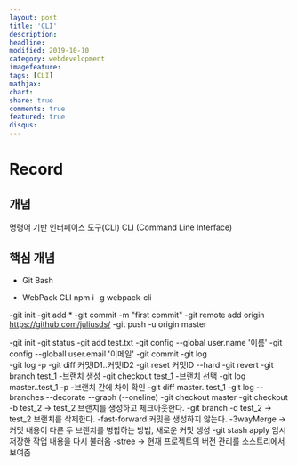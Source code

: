 ```yaml
---
layout: post
title: 'CLI'
description:
headline:
modified: 2019-10-10
category: webdevelopment
imagefeature:
tags: [CLI]
mathjax:
chart:
share: true
comments: true
featured: true
disqus:
---
```


# Record

## 개념

명령어 기반 인터페이스 도구(CLI)
CLI (Command Line Interface)

## 핵심 개념

-   Git Bash

-   WebPack CLI
    npm i -g webpack-cli

-git init
-git add \*
-git commit -m "first commit"
-git remote add origin https://github.com/juliusds/
-git push -u origin master

-git init
-git status
-git add test.txt
-git config --global user.name '이름'
-git config --globall user.email '이메일'
-git commit
-git log  
-git log -p
-git diff 커밋ID1..커밋ID2
-git reset 커밋ID --hard
-git revert
-git branch test_1 -브랜치 생성
-git checkout test_1 -브랜치 선택
-git log master..test_1 -p -브랜치 간에 차이 확인
-git diff master..test_1
-git log --branches --decorate --graph (--oneline)
-git checkout master
-git checkout -b test_2 -> test_2 브랜치를 생성하고 체크아웃한다.
-git branch -d test_2 -> test_2 브랜치를 삭제한다.
-fast-forward 커밋을 생성하지 않는다.
-3wayMerge -> 커밋 내용이 다른 두 브랜치를 병합하는 방법, 새로운 커밋 생성
-git stash apply 임시 저장한 작업 내용을 다시 불러옴
-stree -> 현재 프로젝트의 버전 관리를 소스트리에서 보여줌
